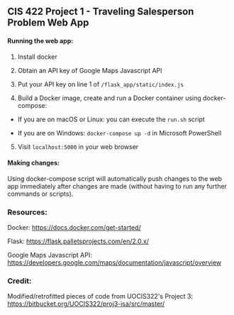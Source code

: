 ## CIS 422 Project 1 - Traveling Salesperson Problem Web App

#### Running the web app:

1. Install docker
2. Obtain an API key of Google Maps Javascript API
3. Put your API key on line 1 of `/flask_app/static/index.js`

4. Build a Docker image, create and run a Docker container using docker-compose:

- If you are on macOS or Linux: you can execute the `run.sh` script

- If you are on Windows: `docker-compose up -d` in Microsoft PowerShell

5. Visit `localhost:5000` in your web browser

#### Making changes:

Using docker-compose script will automatically push changes to the web app immediately after changes are made (without having to run any further commands or scripts).

### Resources:

Docker: https://docs.docker.com/get-started/

Flask: https://flask.palletsprojects.com/en/2.0.x/

Google Maps Javascript API: https://developers.google.com/maps/documentation/javascript/overview

### Credit:

Modified/retrofitted pieces of code from UOCIS322's Project 3: https://bitbucket.org/UOCIS322/proj3-jsa/src/master/
